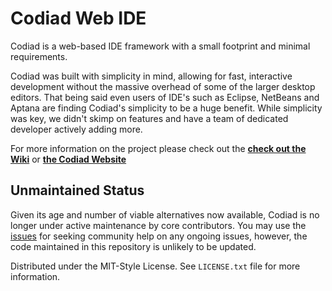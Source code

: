 # Codiad Web IDE

Codiad is a web-based IDE framework with a small footprint and minimal requirements. 

Codiad was built with simplicity in mind, allowing for fast, interactive development without the massive overhead of some of the larger desktop editors. That being said even users of IDE's such as Eclipse, NetBeans and Aptana are finding Codiad's simplicity to be a huge benefit. While simplicity was key, we didn't skimp on features and have a team of dedicated developer actively adding more.

For more information on the project please check out the **[check out the Wiki](https://github.com/Codiad/Codiad/wiki)** or **[the Codiad Website](http://www.codiad.com)**

## Unmaintained Status

Given its age and number of viable alternatives now available, Codiad is no longer under active maintenance by core contributors. You may use the [issues](https://github.com/Codiad/Codiad/issues) for seeking community help on any ongoing issues, however, the code maintained in this repository is unlikely to be updated.

Distributed under the MIT-Style License. See `LICENSE.txt` file for more information.

